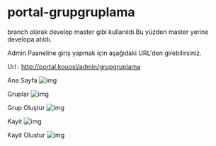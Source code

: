 # portal-grupgruplama
branch olarak develop master gibi kullanıldı.Bu yüzden master yerine developa atıldı.

Admin Paaneline giriş yapmak için aşağıdaki URL'den girebilirsiniz.

Url : http://portal.kouosl/admin/grupgruplama

Ana Sayfa
![img](https://github.com/OzerAdem/portal-grupgruplama/blob/develop/Resimler/Ana.png)

Gruplar
![img](https://github.com/OzerAdem/portal-grupgruplama/blob/develop/Resimler/Gruplar.png)

Grup Oluştur
![img](https://github.com/OzerAdem/portal-grupgruplama/blob/develop/Resimler/Grup%20Olustur.png)

Kayit
![img](https://github.com/OzerAdem/portal-grupgruplama/blob/develop/Resimler/Kayit.png)

Kayit Olustur
![img](https://github.com/OzerAdem/portal-grupgruplama/blob/develop/Resimler/Kayit%20Olustur.png)
